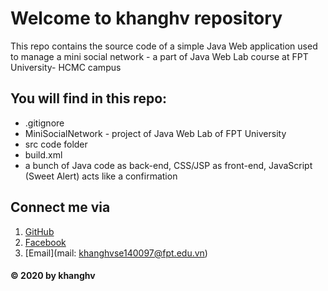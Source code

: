 # Welcome to khanghv repository
This repo contains the source code of a simple Java Web application used to manage a mini social network - a part of Java Web Lab course at FPT University- HCMC campus

## You will find in this repo:
* .gitignore
* MiniSocialNetwork - project of Java Web Lab of FPT University
* src code folder
* build.xml
* a bunch of Java code as back-end, CSS/JSP as front-end, JavaScript (Sweet Alert) acts like a confirmation

## Connect me via
1. [GitHub](https://github.com/khanghv-the-programmer)
2. [Facebook](https://www.facebook.com/huavinhkhangfd3600)
3. [Email](mail: khanghvse140097@fpt.edu.vn)
#### © 2020 by khanghv
